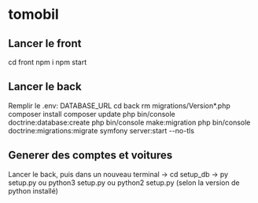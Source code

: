 # tomobil

## Lancer le front
cd front
npm i
npm start

## Lancer le back
Remplir le .env: DATABASE_URL
cd back
rm migrations/Version*.php
composer install
composer update
php bin/console doctrine:database:create
php bin/console make:migration
php bin/console doctrine:migrations:migrate
symfony server:start --no-tls

## Generer des comptes et voitures
Lancer le back, puis dans un nouveau terminal
->
cd setup_db
->
py setup.py
ou
python3 setup.py
ou
python2  setup.py
(selon la version de python installé)

